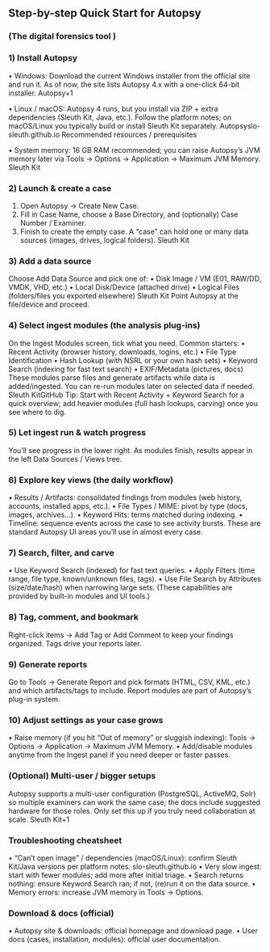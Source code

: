 ## Step-by-step Quick Start for Autopsy 
### (The digital forensics tool )

### 1) Install Autopsy
•	Windows: Download the current Windows installer from the official site and run it. As of now, the site lists Autopsy 4.x with a one-click 64-bit installer. Autopsy+1

•	Linux / macOS: Autopsy 4 runs, but you install via ZIP + extra dependencies (Sleuth Kit, Java, etc.). Follow the platform notes; on macOS/Linux you typically build or install Sleuth Kit separately. Autopsyslo-sleuth.github.io
Recommended resources / prerequisites

•	System memory: 16 GB RAM recommended; you can raise Autopsy’s JVM memory later via Tools → Options → Application → Maximum JVM Memory. Sleuth Kit
 
### 2) Launch & create a case
1.	Open Autopsy → Create New Case.
2.	Fill in Case Name, choose a Base Directory, and (optionally) Case Number / Examiner.
3.	Finish to create the empty case.
A “case” can hold one or many data sources (images, drives, logical folders). Sleuth Kit
 
### 3) Add a data source
Choose Add Data Source and pick one of:
•	Disk Image / VM (E01, RAW/DD, VMDK, VHD, etc.)
•	Local Disk/Device (attached drive)
•	Logical Files (folders/files you exported elsewhere) Sleuth Kit
Point Autopsy at the file/device and proceed.
 
### 4) Select ingest modules (the analysis plug-ins)
On the Ingest Modules screen, tick what you need. Common starters:
•	Recent Activity (browser history, downloads, logins, etc.)
•	File Type Identification
•	Hash Lookup (with NSRL or your own hash sets)
•	Keyword Search (indexing for fast text search)
•	EXIF/Metadata (pictures, docs)
These modules parse files and generate artifacts while data is added/ingested. You can re-run modules later on selected data if needed. Sleuth KitGitHub
Tip: Start with Recent Activity + Keyword Search for a quick overview; add heavier modules (full hash lookups, carving) once you see where to dig.
 
### 5) Let ingest run & watch progress
You’ll see progress in the lower right. As modules finish, results appear in the left Data Sources / Views tree.
 
### 6) Explore key views (the daily workflow)
•	Results / Artifacts: consolidated findings from modules (web history, accounts, installed apps, etc.).
•	File Types / MIME: pivot by type (docs, images, archives…).
•	Keyword Hits: terms matched during indexing.
•	Timeline: sequence events across the case to see activity bursts.
These are standard Autopsy UI areas you’ll use in almost every case.
 
### 7) Search, filter, and carve
•	Use Keyword Search (indexed) for fast text queries.
•	Apply Filters (time range, file type, known/unknown files, tags).
•	Use File Search by Attributes (size/date/hash) when narrowing large sets.
(These capabilities are provided by built-in modules and UI tools.) 
 
### 8) Tag, comment, and bookmark
Right-click items → Add Tag or Add Comment to keep your findings organized. Tags drive your reports later.
 

### 9) Generate reports
Go to Tools → Generate Report and pick formats (HTML, CSV, KML, etc.) and which artifacts/tags to include. Report modules are part of Autopsy’s plug-in system. 
 
### 10) Adjust settings as your case grows
•	Raise memory (if you hit “Out of memory” or sluggish indexing): Tools → Options → Application → Maximum JVM Memory. 
•	Add/disable modules anytime from the Ingest panel if you need deeper or faster passes. 
 
### (Optional) Multi-user / bigger setups
Autopsy supports a multi-user configuration (PostgreSQL, ActiveMQ, Solr) so multiple examiners can work the same case; the docs include suggested hardware for those roles. Only set this up if you truly need collaboration at scale. Sleuth Kit+1
 
### Troubleshooting cheatsheet
•	“Can’t open image” / dependencies (macOS/Linux): confirm Sleuth Kit/Java versions per platform notes. slo-sleuth.github.io
•	Very slow ingest: start with fewer modules; add more after initial triage.
•	Search returns nothing: ensure Keyword Search ran; if not, (re)run it on the data source. 
•	Memory errors: increase JVM memory in Tools → Options. 
 
### Download & docs (official)
•	Autopsy site & downloads: official homepage and download page. 
•	User docs (cases, installation, modules): official user documentation.

